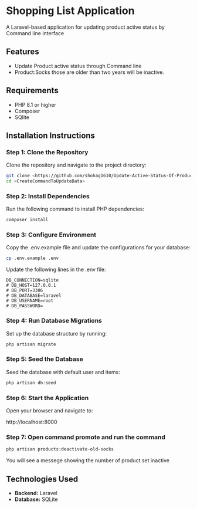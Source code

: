 # Shopping List Application

A Laravel-based application for updating product active status by Command line interface

## Features

-   Update Product active status through Command line
-   Product:Socks those are older than two years will be inactive.

## Requirements

-   PHP 8.1 or higher
-   Composer
-   SQlite

## Installation Instructions

### Step 1: Clone the Repository

Clone the repository and navigate to the project directory:

```bash
git clone <https://github.com/shohag1610/Update-Active-Status-Of-Products.git>
cd <CreateCommandToUpdateData>
```

### Step 2: Install Dependencies

Run the following command to install PHP dependencies:

```bash
composer install
```

### Step 3: Configure Environment

Copy the .env.example file and update the configurations for your database:

```bash
cp .env.example .env
```

Update the following lines in the .env file:

```env
DB_CONNECTION=sqlite
# DB_HOST=127.0.0.1
# DB_PORT=3306
# DB_DATABASE=laravel
# DB_USERNAME=root
# DB_PASSWORD=
```

### Step 4: Run Database Migrations

Set up the database structure by running:

```bash
php artisan migrate
```

### Step 5: Seed the Database

Seed the database with default user and items:

```bash
php artisan db:seed
```

### Step 6: Start the Application

Open your browser and navigate to:

http://localhost:8000

### Step 7: Open command promote and run the command

```bash
php artisan products:deactivate-old-socks
```

You will see a messege showing the number of product set inactive

## Technologies Used

-   **Backend:** Laravel
-   **Database:** SQLite
